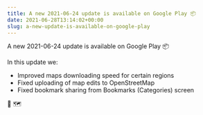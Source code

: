 ```yaml
---
title: A new 2021-06-24 update is available on Google Play 📦
date: 2021-06-28T13:14:02+00:00
slug: a-new-update-is-available-on-google-play
---
```


A new 2021-06-24 update is available on Google Play 📦

In this update we:

- Improved maps downloading speed for certain regions
- Fixed uploading of map edits to OpenStreetMap
- Fixed bookmark sharing from Bookmarks (Categories) screen

🍃 🗺
